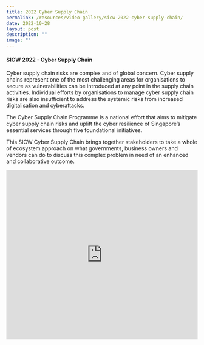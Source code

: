 ```yaml
---
title: 2022 Cyber Supply Chain
permalink: /resources/video-gallery/sicw-2022-cyber-supply-chain/
date: 2022-10-28
layout: post
description: ""
image: ""
---
```

#### **SICW 2022 - Cyber Supply Chain**

Cyber supply chain risks are complex and of global concern. Cyber supply chains represent one of the most challenging areas for organisations to secure as vulnerabilities can be introduced at any point in the supply chain activities. Individual efforts by organisations to manage cyber supply chain risks are also insufficient to address the systemic risks from increased digitalisation and cyberattacks. 

The Cyber Supply Chain Programme is a national effort that aims to mitigate cyber supply chain risks and uplift the cyber resilience of Singapore’s essential services through five foundational initiatives. 

This SICW Cyber Supply Chain brings together stakeholders to take a whole of ecosystem approach on what governments, business owners and vendors can do to discuss this complex problem in need of an enhanced and collaborative outcome.

<iframe allowfullscreen="" allow="accelerometer; autoplay; clipboard-write; encrypted-media; gyroscope; picture-in-picture; web-share" frameborder="0" title="YouTube video player" src="https://www.youtube.com/embed/RViZqVrFH3E" width="100%" height="445"></iframe>